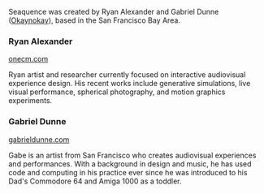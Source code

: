 Seaquence was created by Ryan Alexander and Gabriel Dunne ([Okaynokay](http://okaynokay.xyz)), based in the San Francisco Bay Area.

### Ryan Alexander

[onecm.com](http://onecm.com)

Ryan artist and researcher currently focused on interactive audiovisual experience design. His recent works include generative simulations, live visual performance, spherical photography, and motion graphics experiments.

### Gabriel Dunne

[gabrieldunne.com](http://gabrieldunne.com)

Gabe is an artist from San Francisco who creates audiovisual experiences and performances. With a background in design and music, he has used code and computing in his practice ever since he was introduced to his Dad's Commodore 64 and Amiga 1000 as a toddler.

